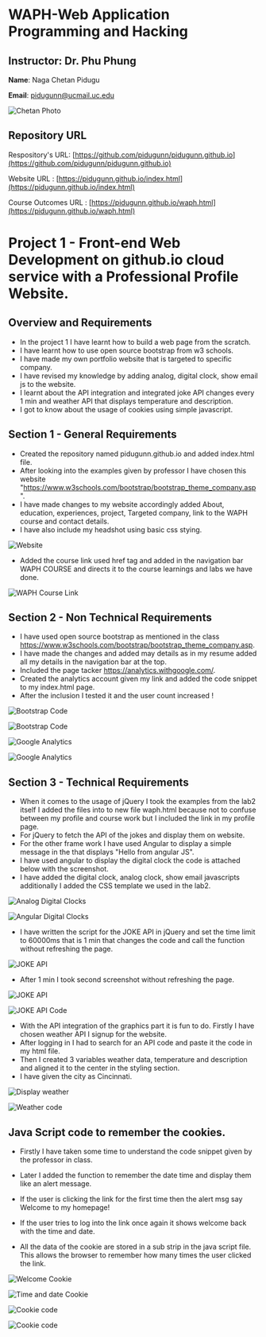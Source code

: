 # WAPH-Web Application Programming and Hacking

## Instructor: Dr. Phu Phung

**Name**: Naga Chetan Pidugu

**Email**: pidugunn@ucmail.uc.edu

![Chetan Photo](image.jpeg)

## Repository URL

Respository's URL: [https://github.com/pidugunn/pidugunn.github.io](https://github.com/pidugunn/pidugunn.github.io)

Website URL : [https://pidugunn.github.io/index.html](https://pidugunn.github.io/index.html)

Course Outcomes URL : [https://pidugunn.github.io/waph.html](https://pidugunn.github.io/waph.html)


# Project 1 - Front-end Web Development on github.io cloud service with a Professional Profile Website.




## Overview and Requirements 

- In the project 1 I have learnt how to build a web page from the scratch.
- I have learnt how to use open source bootstrap from w3 schools.
- I have made my own portfolio website that is targeted to specific company.
- I have revised my knowledge by adding analog, digital clock, show email js to the website.
- I learnt about the API integration and integrated joke API changes every 1 min and weather API that displays temperature and description.
- I got to know about the usage of cookies using simple javascript.

## Section 1 - General Requirements 

- Created the repository named pidugunn.github.io and added index.html file.
- After looking into the examples given by professor I have chosen this website "https://www.w3schools.com/bootstrap/bootstrap_theme_company.asp".
- I have made changes to my website accordingly added About, education, experiences, project, Targeted company, link to the WAPH course and contact details.
- I have also include my headshot using basic css stying.

![Website](images/webpage.png)

- Added the course link used href tag and added in the navigation bar WAPH COURSE and directs it to the course learnings and labs we have done.

![WAPH Course Link](images/link.png)

## Section 2 - Non Technical Requirements

- I have used open source bootstrap as mentioned in the class https://www.w3schools.com/bootstrap/bootstrap_theme_company.asp.
- I have made the changes and added may details as in my resume added all my details in the navigation bar at the top.
- Included the page tacker https://analytics.withgoogle.com/.
- Created the analytics account given my link and added the code snippet to my index.html page.
- After the inclusion I tested it and the user count increased !

![Bootstrap Code](images/bootstrapcode.png)

![Bootstrap Code](images/bootstrapweb.png)

![Google Analytics](images/google.png)

![Google Analytics](images/analytics.png)

## Section 3 - Technical Requirements

- When it comes to the usage of jQuery I took the examples from the lab2 itself I added the files into to new file waph.html because not to confuse between my profile and course work but I included the link in my profile page.
- For jQuery to fetch the API of the jokes and display them on website.
- For the other frame work I have used Angular to display a simple message in the that displays "Hello from angular JS".
- I have used angular to display the digital clock the code is attached below with the screenshot.
- I have added the digital clock, analog clock, show email javascripts additionally I added the CSS template we used in the lab2.

![Analog Digital Clocks ](images/jQueryclocks.png)

![Angular  Digital Clocks ](images/angulartime.png)



- I have written the script for the JOKE API in jQuery and set the time limit to 60000ms that is 1 min that changes the code and call the function without refreshing the page.

![JOKE API ](images/jQueryjoke.png)

- After 1 min I took second screenshot without refreshing the page.

![JOKE API ](images/jQueryjokeex2.png)


![JOKE API Code ](images/joke1min.png)

- With the API integration of the graphics part it is fun to do. Firstly I have chosen weather API I signup for the website.
- After logging in I had to search for an API code and paste it the code in my html file.
- Then I created 3 variables weather data, temperature and description and aligned it to the center in the styling section.
- I have given the city as Cincinnati.

![Display weather ](images/weather.png)


![Weather code ](images/graphicapicode.png)

## Java Script code to remember the cookies.

- Firstly I have taken some time to understand the code snippet given by the professor in class.

- Later I added the function to remember the date time and display them like an alert message.
- If the user is clicking the link for the first time then the alert msg say Welcome to my homepage!
- If the user tries to log into the link once again it shows welcome back with the time and date.
- All the data of the cookie are stored in a sub strip in the java script file. This allows the browser to remember how many times the user clicked the link.



![Welcome Cookie ](images/welcome.png)


![Time and date Cookie ](images/cookietime.png)




![Cookie code](images/cookiecode1.png)


![Cookie code ](images/cookiecode2.png)





























